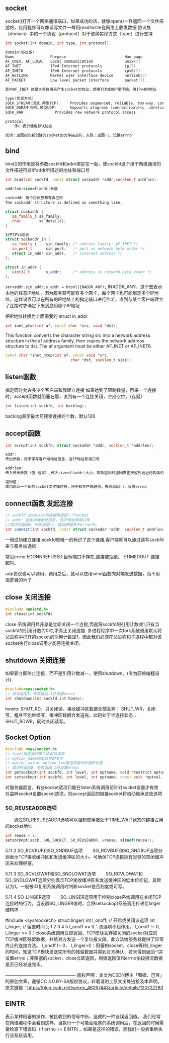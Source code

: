 ## socket
socket()打开一个网络通讯端口，如果成功的话，就像open()一样返回一个文件描述符，应用程序可以像读写文件一样用read/write在网络上收发数据
协议族（domain）中的一个协议（protocol）对于该种实现方式（type）进行支持
```cpp
int socket(int domain, int type, int protocol);

domain(协议族)
Name                Purpose                          Man page
AF_UNIX, AF_LOCAL   Local communication              unix(7)
AF_INET             IPv4 Internet protocols          ip(7)
AF_INET6            IPv6 Internet protocols          ipv6(7)
AF_NETLINK          Kernel user interface device     netlink(7)
AF_PACKET           Low level packet interface       packet(7)

其中AF_INET 这是大多数用来产生socket的协议，使用TCP或UDP来传输，用IPv4的地址

type(实现方式)
SOCK_STREAM(流式,典型TCP)     Provides sequenced, reliable, two-way, connection-based byte streams. 
SOCK_DGRAM(报式,典型UDP)      Supports atagrams (connectionless, unreliable messages of a fixed maximum length).
SOCK_RAW              Provides raw network protocol access

protocol
    传0 表示使用默认协议

成功：返回指向新创建的socket的文件描述符，失败：返回-1，设置errno
```

## bind
bind()的作用是将参数sockfd和addr绑定在一起，使sockfd这个用于网络通讯的文件描述符监听addr所描述的地址和端口号
```cpp
int bind(int sockfd, const struct sockaddr *addr,socklen_t addrlen); 

addrlen:sizeof(addr)长度
 
sockaddr 每个协议族都有自己的     
The sockaddr structure is defined as something like:

struct sockaddr {
   sa_family_t sa_family;
   char        sa_data[14];
} 

对于IPV4协议
struct sockaddr_in {
   sa_family_t    sin_family; /* address family: AF_INET */
   in_port_t      sin_port;   /* port in network byte order */
   struct in_addr sin_addr;   /* internet address */
}; 

struct in_addr {
   uint32_t       s_addr;     /* address in network byte order */
};                                    
```


```servaddr.sin_addr.s_addr = htonl(INADDR_ANY);```
INADDR_ANY，这个宏表示本地的任意IP地址，因为服务器可能有多个网卡，每个网卡也可能绑定多个IP地址，这样设置可以在所有的IP地址上的指定端口进行监听，直到与某个客户端建立了连接时才确定下来到底用哪个IP地址

把IP地址转换为上面需要的 struct in_addr
```cpp
int inet_pton(int af, const char *src, void *dst);
```

This  function  converts  the character string src into a network address structure in the af address family, then copies the network address structure to dst.  The af argument must be either  AF_INET or AF_INET6.


```cpp
const char *inet_ntop(int af, const void *src,
                             char *dst, socklen_t size);
```


## listen函数
指定同时允许多少个客户端和我建立连接
如果达到了限制数量，再来一个连接时，accept函数就阻塞在那，直到有一个连接关闭，空出空位，（存疑）
```cpp
int listen(int sockfd, int backlog);
```
backlog表示最大可接受连接的个数，默认128

## accept函数
```cpp
int accept(int sockfd, struct sockaddr *addr, socklen_t *addrlen);

addr:
传出参数，用来保存客户端地址信息，含IP地址和端口号

addrlen:
传入传出参数（值-结果）,传入sizeof(addr)大小，函数返回时返回真正接收到地址结构体的大小

返回值：
成功返回一个新的socket文件描述符，用于和客户端通信，失败返回-1，设置errno
```


## connect函数 发起连接
```cpp
// sockfd 由socket系统调用返回一个socket
// addr: 指定对端地址信息，含IP地址和端口号
//成功则返回0，失败返回-1，错误原因存于errno中。
int connect(int sockfd, const struct sockaddr *addr, socklen_t addrlen);

```
一但成功建立连接,sockfd就唯一的标识了这个连接,客户端就可以通过读写sockfd来与服务端通信

常见errno
ECONNREFUSED 目标端口不存在,连接被拒绝。
ETIMEDOUT 连接超时。

udp协议也可以调用，调用之后，就可以使用send函数向对端发送数据，而不用指定目的地了


## close 关闭连接
```cpp
#include <unistd.h>
int close(int sockfd)
```
close 系统调用并非总是立即关闭一个连接,而是将sockfd的引用计数减1,只有当sockfd的引用计数为0时,才真正关闭连接.
多进程程序中一次fork系统调用默认将父进程中打开的socket的引用计数加1，因此我们必须在父进程和子进程中都对该socket执行close调用才能将连接关闭。

## shutdown 关闭连接
如果要立即终止连接，而不是引用计数减一，使用shutdown。(专为网络编程设计)
```cpp
#include<sys/socket.h>
// 成功返回1，失败返回-1并设置errno
int shutdown(int sockfd,int howto);
```
howto: 
	SHUT_RD，只关闭读，接收缓冲区数据全部丢弃；
	SHUT_WR，关闭写，程序不能继续写，缓冲区数据会发送完，此时处于半连接状态；
	SHUT_RDWR，同时关闭读写。



## Socket Option
```cpp
#include <sys/socket.h>
// level指定操作哪个协议的选项
// option_name指定选项的名字
// option_value、option_len是选项操作的值和长度
// 成功时返回0，失败返回-1并设置errno
int getsockopt(int sockfd, int level, int optname, void *restrict optval, socklen_t *restrict optlen);
int setsockopt(int sockfd, int level, int optname, const void *optval, socklen_t optlen);
```
对服务器而言，有些socket选项只能在listen系统调用前针对socket设置才有效
对监听socket设置socket选项，则accept返回的链接socket将自动继承这些选项

### SO_REUSEADDR选项
  通过SO_RESUSEADDR选项可以强制使用被处于TIME_WAIT状态的链接占用的socket地址
```cpp
int reuse = 1;
setsockopt(sock, SOL_SOCKET, SO_REUSEADDR, &reuse, sizeof(reuse));
```

5.11.2 SO_RCVBUF和SO_SNDBUF选项
  SO_RCVBUF和SO_SNDBUF选项分别表示TCP接收缓冲区和发送缓冲区的大小，可确保TCP连接拥有足够的空闲缓冲区来处理拥塞。

5.11.3 SO_RCVLOWAT和SO_SNDLOWAT选项
  SO_RCVLOWAT和SO_SNDLOWAT选项分别表示TCP接收缓冲区和发送缓冲区的低水位标记，其默认为1。一般被IO复用系统调用时判断socket是否刻度或可写。

5.11.4 SO_LINGER选项
  SO_LINGER选项用于控制close系统调用在关闭TCP连接时的行为，当设置SO_LINGER值时，会将setsockopt系统调用传递给linger结构体

#include <sys/socket.h>
struct linger{
    int l_onoff;            // 开启或关闭该选项
    int l_linger;           // 留置时间
};
1
2
3
4
5
l_onoff == 0：该选项不起作用。
l_onoff != 0, l_linger == 0：close系统调用立即返回，TCP模块丢弃被关闭的socket对应的TCP缓冲区残留数据，并给对方发送一个复位报文段。此方法给服务器提供了异常终止的连接方法。
l_onoff != 0， l_linger>0：阻塞的socket，close等待l_linger的时间，知道TCP模块发送完所有的残留数据并得到对方确认，若未得到返回-1并设置errno；非阻塞的socket，close立即返回，根据返回值和errno怕段擦流数据是否已经发送完毕。

————————————————
版权声明：本文为CSDN博主「甄姬、巴豆」的原创文章，遵循CC 4.0 BY-SA版权协议，转载请附上原文出处链接及本声明。
原文链接：https://blog.csdn.net/weixin_46267443/article/details/120722283
## EINTR
表示某种阻塞的操作，被接收到的信号中断，造成的一种错误返回值。
我们经常在网络编程中会看到这样，当执行一个可能会阻塞的系统调用后，在返回的时候需要检查下错误码（if errno == EINTR），如果是这样的错误，那我们一般会重新执行该系统调用。
